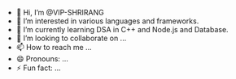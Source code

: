 - 👋 Hi, I’m @VIP-SHRIRANG
- 👀 I’m interested in various languages and frameworks.
- 🌱 I’m currently learning DSA in C++ and Node.js and Database.
- 💞️ I’m looking to collaborate on ...
- 📫 How to reach me ...
- 😄 Pronouns: ...
- ⚡ Fun fact: ...

<!---
VIP-SHRIRANG/VIP-SHRIRANG is a ✨ special ✨ repository because its `README.md` (this file) appears on your GitHub profile.
You can click the Preview link to take a look at your changes.
--->

